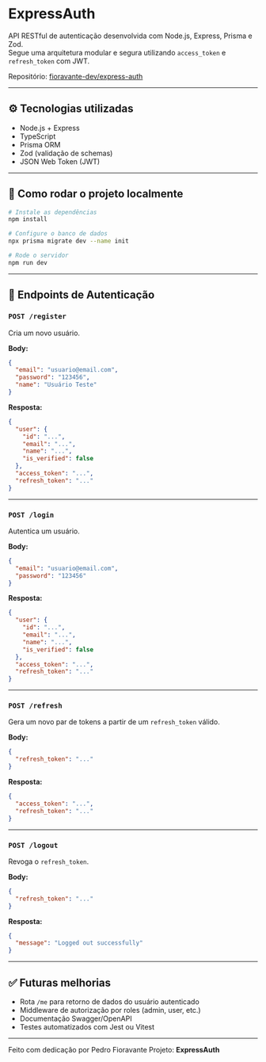 # ExpressAuth

API RESTful de autenticação desenvolvida com Node.js, Express, Prisma e Zod.  
Segue uma arquitetura modular e segura utilizando `access_token` e `refresh_token` com JWT.

Repositório: [fioravante-dev/express-auth](https://github.com/fioravante-dev/express-auth)

---

## ⚙️ Tecnologias utilizadas

- Node.js + Express
- TypeScript
- Prisma ORM
- Zod (validação de schemas)
- JSON Web Token (JWT)

---

## 🚀 Como rodar o projeto localmente

```bash
# Instale as dependências
npm install

# Configure o banco de dados
npx prisma migrate dev --name init

# Rode o servidor
npm run dev
```

---

## 🔐 Endpoints de Autenticação

### `POST /register`

Cria um novo usuário.

**Body:**
```json
{
  "email": "usuario@email.com",
  "password": "123456",
  "name": "Usuário Teste"
}
```

**Resposta:**
```json
{
  "user": {
    "id": "...",
    "email": "...",
    "name": "...",
    "is_verified": false
  },
  "access_token": "...",
  "refresh_token": "..."
}
```

---

### `POST /login`

Autentica um usuário.

**Body:**
```json
{
  "email": "usuario@email.com",
  "password": "123456"
}
```

**Resposta:**
```json
{
  "user": {
    "id": "...",
    "email": "...",
    "name": "...",
    "is_verified": false
  },
  "access_token": "...",
  "refresh_token": "..."
}
```

---

### `POST /refresh`

Gera um novo par de tokens a partir de um `refresh_token` válido.

**Body:**
```json
{
  "refresh_token": "..."
}
```

**Resposta:**
```json
{
  "access_token": "...",
  "refresh_token": "..."
}
```

---

### `POST /logout`

Revoga o `refresh_token`.

**Body:**
```json
{
  "refresh_token": "..."
}
```

**Resposta:**
```json
{
  "message": "Logged out successfully"
}
```

---

<!-- ## 📁 Estrutura de Pastas

```
src/
├── modules/
│   ├── auth/
│   │   ├── auth.controller.ts
│   │   ├── auth.routes.ts
│   │   ├── auth.schemas.ts
│   │   └── auth.service.ts
│   └── token/
│       └── token.service.ts
├── middlewares/
├── utils/
├── lib/
│   └── prisma.ts
```

--- -->

## ✅ Futuras melhorias

- Rota `/me` para retorno de dados do usuário autenticado
- Middleware de autorização por roles (admin, user, etc.)
- Documentação Swagger/OpenAPI
- Testes automatizados com Jest ou Vitest

---

Feito com dedicação por Pedro Fioravante 
Projeto: **ExpressAuth**